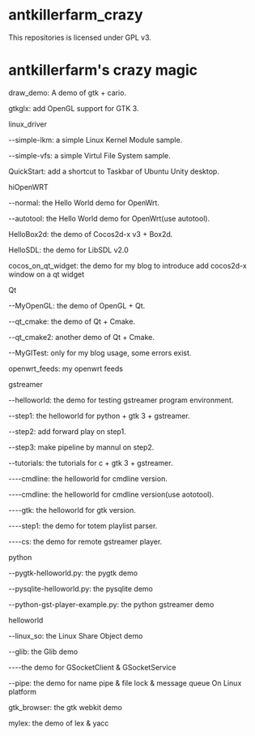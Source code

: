 antkillerfarm_crazy
===================

This repositories is licensed under GPL v3.

# antkillerfarm's crazy magic

draw_demo: A demo of gtk + cario.

gtkglx: add OpenGL support for GTK 3.

linux_driver

\-\-simple-lkm: a simple Linux Kernel Module sample.

\-\-simple-vfs: a simple Virtul File System sample.

QuickStart: add a shortcut to Taskbar of Ubuntu Unity desktop.

hiOpenWRT

\-\-normal: the Hello World demo for OpenWrt.

\-\-autotool: the Hello World demo for OpenWrt(use autotool).

HelloBox2d: the demo of Cocos2d-x v3 + Box2d.

HelloSDL: the demo for LibSDL v2.0

cocos_on_qt_widget: the demo for my blog to introduce add cocos2d-x window on a qt widget

Qt

\-\-MyOpenGL: the demo of OpenGL + Qt.

\-\-qt_cmake: the demo of Qt + Cmake.

\-\-qt_cmake2: another demo of Qt + Cmake.

\-\-MyGlTest: only for my blog usage, some errors exist.

openwrt_feeds: my openwrt feeds

gstreamer

\-\-helloworld: the demo for testing gstreamer program environment.

\-\-step1: the helloworld for python + gtk 3 + gstreamer.

\-\-step2: add forward play on step1.

\-\-step3: make pipeline by mannul on step2.

\-\-tutorials: the tutorials for c + gtk 3 + gstreamer.

\-\-\-\-cmdline: the helloworld for cmdline version.

\-\-\-\-cmdline: the helloworld for cmdline version(use aototool).

\-\-\-\-gtk: the helloworld for gtk version.

\-\-\-\-step1: the demo for totem playlist parser.

\-\-\-\-cs: the demo for remote gstreamer player.

python

\-\-pygtk-helloworld.py: the pygtk demo

\-\-pysqlite-helloworld.py: the pysqlite demo

\-\-python-gst-player-example.py: the python gstreamer demo

helloworld

\-\-linux_so: the Linux Share Object demo

\-\-glib: the Glib demo

\-\-\-\-the demo for GSocketClient & GSocketService

\-\-pipe: the demo for name pipe & file lock & message queue On Linux platform

gtk_browser: the gtk webkit demo

mylex: the demo of lex & yacc
